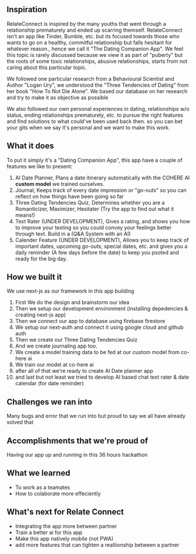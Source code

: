 ## Inspiration
RelateConnect is inspired by the many youths that went through a relationship prematurely and ended up scarring themself. RelateConnect isn't an app like Tinder, Bumble, etc. but its focused towards those who wants to go on a healthy, commitful relationship but falls hesitant for whatever reason., hence we call it "The Dating Companion App". We feel this topic is rarely discussed because we view it as part of "puberty" but the roots of some toxic relationships, abusive relationships, starts from not caring about this particular topic. 

We followed one particular research from a Behavioural Scientist and Author "Logan Ury", we understood the "Three Tendencies of Dating" from her book "How To Not Die Alone". We based our database on her research and try to make it as objective as possible

We also followed our own personal experiences in dating, relationships w/o status, ending relationships prematurely, etc. to pursue the right features and find solutions to what could've been used back then. so you can bet your gits when we say it's personal and we want to make this work.

## What it does
To put it simply it's a "Dating Companion App", this app have a couple of features we like to present:
1. AI Date Planner, Plans a date itinerary automatically with the COHERE AI **custom model** we trained ourselves.
2. Journal, Keeps track of every date impression or "go-outs" so you can reflect on how things have been going so far
3. Three Dating Tendencies Quiz, Determines whether you are a Romanticizer, Maximizer, Hesitater (Try the app to find out what it means!)
4. Text Rater (UNDER DEVELOPMENT), Gives a rating, and shows you how to improve your texting so you could convey your feelings better through text. Build in a (Q&A System with an AI)
5. Calender Feature (UNDER DEVELOPMENT), Allows you to keep track of important dates, upcoming go-outs, special dates, etc. and gives you a daily reminder (A few days before the date) to keep you psoted and ready for the big day.


## How we built it
We use next-js as our framework in this app building
1. First We do the design and brainstorm our idea
2. Then we setup our development environment (installing depedencies & creating next-js app)
3. Then we connect our app to database using firebase firestore
4. We setup our next-auth and connect it using google cloud and github auth
5. Then we create our Three Dating Tendencies Quiz
6. And we create journaling app too.
7. We create a model training data to be fed at our custom model from co-here ai
8. We train our model at co-here ai
9. after all of that we're ready to create AI Date planner app
10. and last but not least we tried to develop AI based chat text rater & date calendar (for date reminder)

## Challenges we ran into
Many bugs and error that we run into but proud to say we all have already solved that

## Accomplishments that we're proud of
Having our app up and running in this 36 hours hackathon

## What we learned
- To work as a teamates
- How to colaborate more effeciently


## What's next for Relate Connect
- Integrating the app more between partner
- Train a better ai for this app
- Make this app natively mobile (not PWA)
- add more features that can tighten a realtionship between a partner

